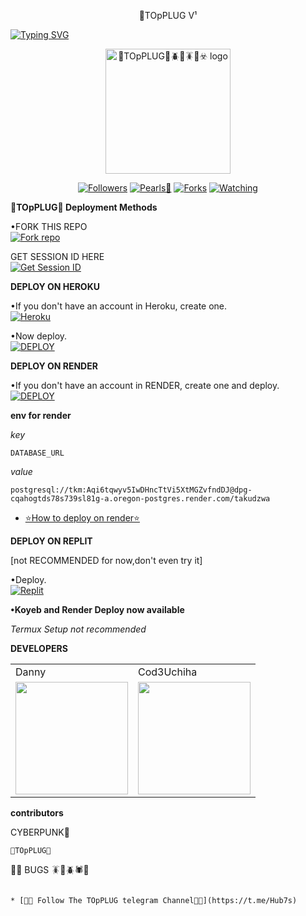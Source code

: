 <p align="center">
🐼TOpPLUG V¹
</p>

<a href="https://git.io/typing-svg"><img src="https://readme-typing-svg.demolab.com?font=Black+Ops+One&size=50&pause=1000&color=DAA520&center=true&width=910&height=100&lines=THANKS FOR CHOOSING +TKM-bot;MULT🪳I+DEVICE🪰+WHATSAPP🐞+BUG+🪲BOT" alt="Typing SVG" /></a>
  </p>

<p align="center">
  <a href="https://github.com/Hubdarkweb">
    <img alt="🐼TOpPLUG🗽🪲🐞🪳🥷☣️ logo" height="200" src="https://telegra.ph/file/e07a3d933fb4cad0b3791.jpg">
  </a>
</p>

<p align="center">
  <a href="https://github.com/Hubdarkweb?tab=followers"><img title="Followers" src="https://img.shields.io/github/followers/Hubdarkweb?label=Followers&style=social"></a>
  <a href="https://github.com/Hubdarkweb/TOpPLUGG/stargazers/"><img title="Pearls🐼" src="https://img.shields.io/github/stars/Hubdarkweb/TOpPLUGG?&style=social"></a>
  <a href="https://github.com/Hubdarkweb/TOpPLUGG/network/members"><img title="Forks" src="https://img.shields.io/github/forks/Hubdarkweb/TOpPLUGG?style=social"></a>
  <a href="https://github.com/Hubdarkweb/TOpPLUG/watchers"><img title="Watching" src="https://img.shields.io/github/watchers/Hubdarkweb/TOpPLUG?label=Watching&style=social"></a>
</p>

 **🐼TOpPLUG🗽 Deployment Methods**

•FORK THIS REPO
 <br>
 <a href='https://github.com/Hubdarkweb/TOpPLUGG/fork' target="_blank"><img alt='Fork repo' src='https://img.shields.io/badge/Fork-black?style=for-the-badge&logo=git&logoColor=white'/></a>

 GET SESSION ID HERE
 <br>
 <a href='https://session-generator-1-oec3.onrender.com/' target="_blank"><img alt='Get Session ID' src='https://img.shields.io/badge/Get session id-blue?style=for-the-badge&logo=opencv&logoColor=white'/></a> 

**DEPLOY ON HEROKU**

•If you don't have an account in Heroku, create one.
   <br>
    <a href='https://signup.heroku.com/' target="_blank"><img alt='Heroku' src='https://img.shields.io/badge/-Create-purple?style=for-the-badge&logo=heroku&logoColor=white'/></a>

•Now deploy.
    <br>
    <a href='https://dashboard.heroku.com/new?template=https://github.com/Hubdarkweb/TOpPLUG' target="_blank"><img alt='DEPLOY' src='https://img.shields.io/badge/-DEPLOY-purple?style=for-the-badge&logo=heroku&logoColor=white'/></a>

**DEPLOY ON RENDER**

•If you don't have an account in RENDER, create one and deploy.
    <br>
    <a href='https://dashboard.render.com/select-repo?type=web' target="_blank"><img alt='DEPLOY' src='https://img.shields.io/badge/-DEPLOY-black?style=for-the-badge&logo=render&logoColor=white'/></a>

**env for render**

_key_

```
DATABASE_URL
```
_value_

```
postgresql://tkm:Aqi6tqwyv5IwDHncTtVi5XtMGZvfndDJ@dpg-cqahogtds78s739sl81g-a.oregon-postgres.render.com/takudzwa
```
* [⭐️How to deploy on render⭐️](https://youtu.be/FiRpFMZZrMU?si=tyLUSRBqLt4wyfK-)


**DEPLOY ON REPLIT**

[not RECOMMENDED for now,don't even try it]

•Deploy.
    <br>
    <a href='https://replit.com/github/Hubdarkweb/TOpPLUGG' target="_blank"><img alt='Replit' src='https://img.shields.io/badge/-Deploy-red?style=for-the-badge&logo=replit&logoColor=white'/></a>

**•Koyeb and Render Deploy now available**

_Termux Setup not recommended_

**DEVELOPERS**

<table>
  <tr>
    <td>Danny</td>
    <td>Cod3Uchiha</td>
  </tr>
  <tr>
    <td><a href="https://github.com/DannyAkintunde"><img src="https://avatars.githubusercontent.com/u/142972494?v=4" width="180"</td>
    <td><a href="https://github.com/Cod3Uchiha"><img src="https://telegra.ph/file/7d1d362a15f946d427db1.jpg" width="180"</td>
  </tr>
</table>

**contributors**

CYBERPUNK🐼
```
🗽TOpPLUG🐼
```
🐼🗽 BUGS 🪳🐞🪲🕷️🪬
```

* [🧑‍💻 Follow The TOpPLUG telegram Channel🧑‍💻](https://t.me/Hub7s)


